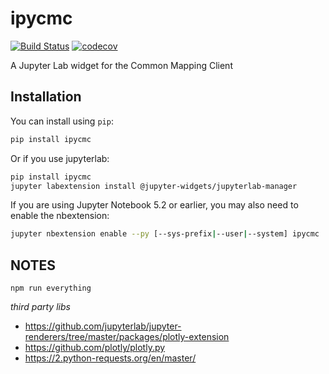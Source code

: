 
# ipycmc

[![Build Status](https://travis-ci.org/MAAP-Project/ipycmc.svg?branch=master)](https://travis-ci.org/MAAP-Project/ipycmc)
[![codecov](https://codecov.io/gh/MAAP-Project/ipycmc/branch/master/graph/badge.svg)](https://codecov.io/gh/MAAP-Project/ipycmc)


A Jupyter Lab widget for the Common Mapping Client

## Installation

You can install using `pip`:

```bash
pip install ipycmc
```

Or if you use jupyterlab:

```bash
pip install ipycmc
jupyter labextension install @jupyter-widgets/jupyterlab-manager
```

If you are using Jupyter Notebook 5.2 or earlier, you may also need to enable
the nbextension:
```bash
jupyter nbextension enable --py [--sys-prefix|--user|--system] ipycmc
```


## NOTES
`npm run everything`

*third party libs*
 * https://github.com/jupyterlab/jupyter-renderers/tree/master/packages/plotly-extension
 * https://github.com/plotly/plotly.py
 * https://2.python-requests.org/en/master/
